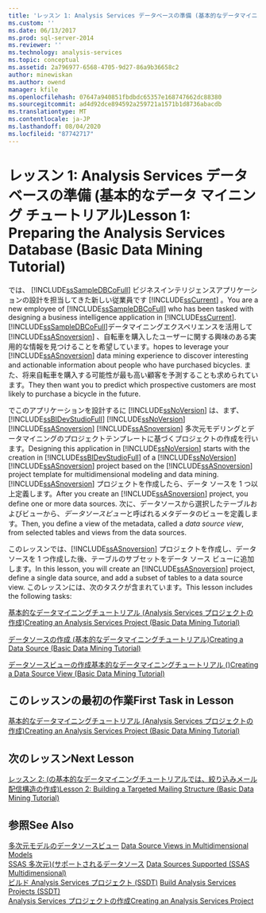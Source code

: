 ```yaml
---
title: 'レッスン 1: Analysis Services データベースの準備 (基本的なデータマイニングチュートリアル) |Microsoft Docs'
ms.custom: ''
ms.date: 06/13/2017
ms.prod: sql-server-2014
ms.reviewer: ''
ms.technology: analysis-services
ms.topic: conceptual
ms.assetid: 2a796977-6568-4705-9d27-86a9b36658c2
author: minewiskan
ms.author: owend
manager: kfile
ms.openlocfilehash: 07647a940851fbdbdc65357e168747662dc88380
ms.sourcegitcommit: ad4d92dce894592a259721a1571b1d8736abacdb
ms.translationtype: MT
ms.contentlocale: ja-JP
ms.lasthandoff: 08/04/2020
ms.locfileid: "87742717"
---
```

# <a name="lesson-1-preparing-the-analysis-services-database-basic-data-mining-tutorial"></a><span data-ttu-id="c6dfb-102">レッスン 1: Analysis Services データベースの準備 (基本的なデータ マイニング チュートリアル)</span><span class="sxs-lookup"><span data-stu-id="c6dfb-102">Lesson 1: Preparing the Analysis Services Database (Basic Data Mining Tutorial)</span></span>
  <span data-ttu-id="c6dfb-103">では、 [!INCLUDE[ssSampleDBCoFull](../includes/sssampledbcofull-md.md)] ビジネスインテリジェンスアプリケーションの設計を担当してきた新しい従業員です [!INCLUDE[ssCurrent](../includes/sscurrent-md.md)] 。</span><span class="sxs-lookup"><span data-stu-id="c6dfb-103">You are a new employee of [!INCLUDE[ssSampleDBCoFull](../includes/sssampledbcofull-md.md)] who has been tasked with designing a business intelligence application in [!INCLUDE[ssCurrent](../includes/sscurrent-md.md)].</span></span> [!INCLUDE[ssSampleDBCoFull](../includes/sssampledbcofull-md.md)]<span data-ttu-id="c6dfb-104">データマイニングエクスペリエンスを活用して [!INCLUDE[ssASnoversion](../includes/ssasnoversion-md.md)] 、自転車を購入したユーザーに関する興味のある実用的な情報を見つけることを希望しています。</span><span class="sxs-lookup"><span data-stu-id="c6dfb-104">hopes to leverage your [!INCLUDE[ssASnoversion](../includes/ssasnoversion-md.md)] data mining experience to discover interesting and actionable information about people who have purchased bicycles.</span></span> <span data-ttu-id="c6dfb-105">また、将来自転車を購入する可能性が最も高い顧客を予測することも求められています。</span><span class="sxs-lookup"><span data-stu-id="c6dfb-105">They then want you to predict which prospective customers are most likely to purchase a bicycle in the future.</span></span>  
  
 <span data-ttu-id="c6dfb-106">でこのアプリケーションを設計するに [!INCLUDE[ssNoVersion](../includes/ssnoversion-md.md)] は、まず、 [!INCLUDE[ssBIDevStudioFull](../includes/ssbidevstudiofull-md.md)] [!INCLUDE[ssNoVersion](../includes/ssnoversion-md.md)] [!INCLUDE[ssASnoversion](../includes/ssasnoversion-md.md)] [!INCLUDE[ssASnoversion](../includes/ssasnoversion-md.md)] 多次元モデリングとデータマイニングのプロジェクトテンプレートに基づくプロジェクトの作成を行います。</span><span class="sxs-lookup"><span data-stu-id="c6dfb-106">Designing this application in [!INCLUDE[ssNoVersion](../includes/ssnoversion-md.md)] starts with the creation in [!INCLUDE[ssBIDevStudioFull](../includes/ssbidevstudiofull-md.md)] of a [!INCLUDE[ssNoVersion](../includes/ssnoversion-md.md)] [!INCLUDE[ssASnoversion](../includes/ssasnoversion-md.md)] project based on the [!INCLUDE[ssASnoversion](../includes/ssasnoversion-md.md)] project template for multidimensional modeling and data mining.</span></span> <span data-ttu-id="c6dfb-107">[!INCLUDE[ssASnoversion](../includes/ssasnoversion-md.md)] プロジェクトを作成したら、データ ソースを 1 つ以上定義します。</span><span class="sxs-lookup"><span data-stu-id="c6dfb-107">After you create an [!INCLUDE[ssASnoversion](../includes/ssasnoversion-md.md)] project, you define one or more data sources.</span></span> <span data-ttu-id="c6dfb-108">次に、データソースから選択したテーブルおよびビューから、*データソースビュー*と呼ばれるメタデータのビューを定義します。</span><span class="sxs-lookup"><span data-stu-id="c6dfb-108">Then, you define a view of the metadata, called a *data source view*, from selected tables and views from the data sources.</span></span>  
  
 <span data-ttu-id="c6dfb-109">このレッスンでは、[!INCLUDE[ssASnoversion](../includes/ssasnoversion-md.md)] プロジェクトを作成し、データ ソースを 1 つ作成した後、テーブルのサブセットをデータ ソース ビューに追加します。</span><span class="sxs-lookup"><span data-stu-id="c6dfb-109">In this lesson, you will create an [!INCLUDE[ssASnoversion](../includes/ssasnoversion-md.md)] project, define a single data source, and add a subset of tables to a data source view.</span></span> <span data-ttu-id="c6dfb-110">このレッスンには、次のタスクが含まれています。</span><span class="sxs-lookup"><span data-stu-id="c6dfb-110">This lesson includes the following tasks:</span></span>  
  
 [<span data-ttu-id="c6dfb-111">基本的なデータマイニングチュートリアル &#40;Analysis Services プロジェクトの作成&#41;</span><span class="sxs-lookup"><span data-stu-id="c6dfb-111">Creating an Analysis Services Project &#40;Basic Data Mining Tutorial&#41;</span></span>](../../2014/tutorials/creating-an-analysis-services-project-basic-data-mining-tutorial.md)  
  
 [<span data-ttu-id="c6dfb-112">データソースの作成 &#40;基本的なデータマイニングチュートリアル&#41;</span><span class="sxs-lookup"><span data-stu-id="c6dfb-112">Creating a Data Source &#40;Basic Data Mining Tutorial&#41;</span></span>](../../2014/tutorials/creating-a-data-source-basic-data-mining-tutorial.md)  
  
 [<span data-ttu-id="c6dfb-113">データソースビューの作成基本的なデータマイニングチュートリアル &#40;&#41;</span><span class="sxs-lookup"><span data-stu-id="c6dfb-113">Creating a Data Source View &#40;Basic Data Mining Tutorial&#41;</span></span>](../../2014/tutorials/creating-a-data-source-view-basic-data-mining-tutorial.md)  
  
## <a name="first-task-in-lesson"></a><span data-ttu-id="c6dfb-114">このレッスンの最初の作業</span><span class="sxs-lookup"><span data-stu-id="c6dfb-114">First Task in Lesson</span></span>  
 [<span data-ttu-id="c6dfb-115">基本的なデータマイニングチュートリアル &#40;Analysis Services プロジェクトの作成&#41;</span><span class="sxs-lookup"><span data-stu-id="c6dfb-115">Creating an Analysis Services Project &#40;Basic Data Mining Tutorial&#41;</span></span>](../../2014/tutorials/creating-an-analysis-services-project-basic-data-mining-tutorial.md)  
  
## <a name="next-lesson"></a><span data-ttu-id="c6dfb-116">次のレッスン</span><span class="sxs-lookup"><span data-stu-id="c6dfb-116">Next Lesson</span></span>  
 [<span data-ttu-id="c6dfb-117">レッスン 2: &#40;の基本的なデータマイニングチュートリアルでは、絞り込みメール配信構造の作成&#41;</span><span class="sxs-lookup"><span data-stu-id="c6dfb-117">Lesson 2: Building a Targeted Mailing Structure &#40;Basic Data Mining Tutorial&#41;</span></span>](../../2014/tutorials/lesson-2-building-a-targeted-mailing-structure-basic-data-mining-tutorial.md)  
  
## <a name="see-also"></a><span data-ttu-id="c6dfb-118">参照</span><span class="sxs-lookup"><span data-stu-id="c6dfb-118">See Also</span></span>  
 <span data-ttu-id="c6dfb-119">[多次元モデルのデータソースビュー](https://docs.microsoft.com/analysis-services/multidimensional-models/data-source-views-in-multidimensional-models) </span><span class="sxs-lookup"><span data-stu-id="c6dfb-119">[Data Source Views in Multidimensional Models](https://docs.microsoft.com/analysis-services/multidimensional-models/data-source-views-in-multidimensional-models) </span></span>  
 <span data-ttu-id="c6dfb-120">[SSAS 多次元&#41;&#40;サポートされるデータソース](https://docs.microsoft.com/analysis-services/multidimensional-models/supported-data-sources-ssas-multidimensional) </span><span class="sxs-lookup"><span data-stu-id="c6dfb-120">[Data Sources Supported &#40;SSAS Multidimensional&#41;](https://docs.microsoft.com/analysis-services/multidimensional-models/supported-data-sources-ssas-multidimensional) </span></span>  
 <span data-ttu-id="c6dfb-121">[ビルド Analysis Services プロジェクト &#40;SSDT&#41;](https://docs.microsoft.com/analysis-services/multidimensional-models/build-analysis-services-projects-ssdt) </span><span class="sxs-lookup"><span data-stu-id="c6dfb-121">[Build Analysis Services Projects &#40;SSDT&#41;](https://docs.microsoft.com/analysis-services/multidimensional-models/build-analysis-services-projects-ssdt) </span></span>  
 [<span data-ttu-id="c6dfb-122">Analysis Services プロジェクトの作成</span><span class="sxs-lookup"><span data-stu-id="c6dfb-122">Creating an Analysis Services Project</span></span>](../analysis-services/lesson-1-1-creating-an-analysis-services-project.md)  
  
  
